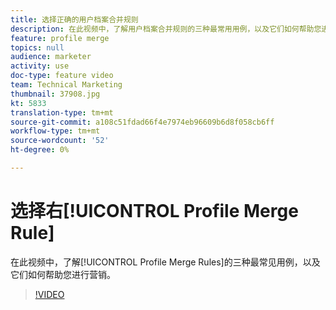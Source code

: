 ```yaml
---
title: 选择正确的用户档案合并规则
description: 在此视频中，了解用户档案合并规则的三种最常用用例，以及它们如何帮助您进行营销。
feature: profile merge
topics: null
audience: marketer
activity: use
doc-type: feature video
team: Technical Marketing
thumbnail: 37908.jpg
kt: 5833
translation-type: tm+mt
source-git-commit: a108c51fdad66f4e7974eb96609b6d8f058cb6ff
workflow-type: tm+mt
source-wordcount: '52'
ht-degree: 0%

---
```



# 选择右[!UICONTROL Profile Merge Rule]

在此视频中，了解[!UICONTROL Profile Merge Rules]的三种最常见用例，以及它们如何帮助您进行营销。

>[!VIDEO](https://video.tv.adobe.com/v/37908/?quality=12&learn=on)
